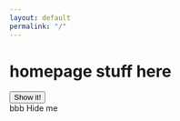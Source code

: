 ```yaml
---
layout: default
permalink: "/"
---
```


<h1 class="text-4xl font-bold text-center text-blue-500">homepage stuff here</h1>

<div class="show-hide" data-controller="show-hide">
  <button data-action="click->show-hide#toggle">Show it!</button>
  <div class="hidden" data-target="show-hide.showHideMe" data-action="turbolinks:before-cache@window->show-hide#toggle">
    bbb <span data-action="click->show-hide#toggle">Hide me</span>
  </div>
</div>

